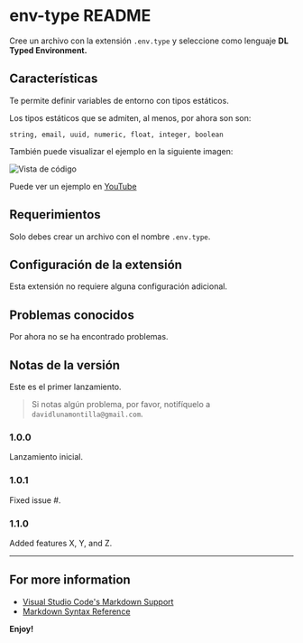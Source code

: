 # env-type README

Cree un archivo con la extensión `.env.type` y seleccione como lenguaje **DL Typed Environment.**

## Características

Te permite definir variables de entorno con tipos estáticos.

Los tipos estáticos que se admiten, al menos, por ahora son son:

```none
string, email, uuid, numeric, float, integer, boolean
```

También puede visualizar el ejemplo en la siguiente imagen:

![Vista de código](https://i.ibb.co/kHqtrs0/feature-x.jpg "Vista previa")

Puede ver un ejemplo en [YouTube](https://www.youtube.com/watch?v=GE7avMluubM "Ver ejemplo de código")

## Requerimientos

Solo debes crear un archivo con el nombre `.env.type`.

## Configuración de la extensión

Esta extensión no requiere alguna configuración adicional.

## Problemas conocidos

Por ahora no se ha encontrado problemas.

## Notas de la versión

Este es el primer lanzamiento.

> Si notas algún problema, por favor, notifíquelo a `davidlunamontilla@gmail.com`.

### 1.0.0

Lanzamiento inicial.

### 1.0.1

Fixed issue #.

### 1.1.0

Added features X, Y, and Z.

---

## For more information

* [Visual Studio Code's Markdown Support](http://code.visualstudio.com/docs/languages/markdown)
* [Markdown Syntax Reference](https://help.github.com/articles/markdown-basics/)

**Enjoy!**
